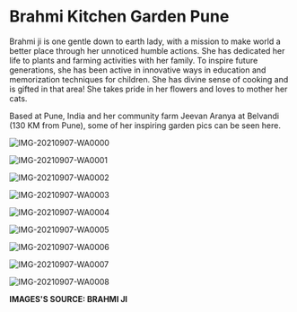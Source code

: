 # Brahmi Kitchen Garden Pune

Brahmi ji is one gentle down to earth lady, with a mission to make world a better place through her unnoticed humble actions. She has dedicated her life to plants and farming activities with her family. To inspire future generations, she has been active in innovative ways in education and memorization techniques for children. She has divine sense of cooking and is gifted in that area! She takes pride in her flowers and loves to mother her cats. 

Based at Pune, India and her community farm Jeevan Aranya at Belvandi (130 KM from Pune), some of her inspiring garden pics can be seen here.

![IMG-20210907-WA0000](IMG-20210907-WA0000.jpg)

![IMG-20210907-WA0001](IMG-20210907-WA0001.jpg)

![IMG-20210907-WA0002](IMG-20210907-WA0002.jpg)

![IMG-20210907-WA0003](IMG-20210907-WA0003.jpg)

![IMG-20210907-WA0004](IMG-20210907-WA0004.jpg)

![IMG-20210907-WA0005](IMG-20210907-WA0005.jpg)

![IMG-20210907-WA0006](IMG-20210907-WA0006.jpg)

![IMG-20210907-WA0007](IMG-20210907-WA0007.jpg)

![IMG-20210907-WA0008](IMG-20210907-WA0008.jpg)

**IMAGES'S SOURCE: BRAHMI JI**
